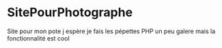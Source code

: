 # SitePourPhotographe
Site pour mon pote j espère je fais les pépettes 
PHP un peu galere mais la fonctionnalité est cool
